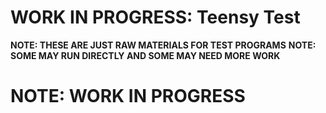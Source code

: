 # WORK IN PROGRESS: Teensy Test

**NOTE: THESE ARE JUST RAW MATERIALS FOR TEST PROGRAMS**
**NOTE: SOME MAY RUN DIRECTLY AND SOME MAY NEED MORE WORK**

# NOTE: WORK IN PROGRESS